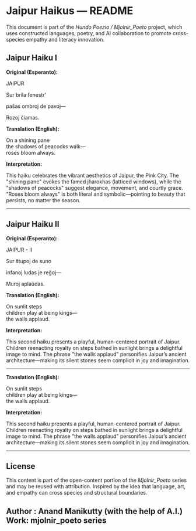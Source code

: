 # Jaipur Haikus — README

This document is part of the *Hundo Poezio / Mjolnir_Poeto* project, which uses constructed languages, poetry, and AI collaboration to promote cross-species empathy and literacy innovation.

## Jaipur Haiku I

**Original (Esperanto):**

JAIPUR

Sur brila fenestr’

paŝas ombroj de pavoj—

Rozoj ĉiamas.


**Translation (English):**

On a shining pane  
the shadows of peacocks walk—  
roses bloom always.

**Interpretation:**

This haiku celebrates the vibrant aesthetics of Jaipur, the Pink City. The "shining pane" evokes the famed jharokhas (latticed windows), while the "shadows of peacocks" suggest elegance, movement, and courtly grace. "Roses bloom always" is both literal and symbolic—pointing to beauty that persists, no matter the season.

---

## Jaipur Haiku II

**Original (Esperanto):**

JAIPUR - II

Sur ŝtupoj de suno

infanoj ludas je reĝoj—

Muroj aplaŭdas.


**Translation (English):**

On sunlit steps  
children play at being kings—  
the walls applaud.

**Interpretation:**

This second haiku presents a playful, human-centered portrait of Jaipur. Children reenacting royalty on steps bathed in sunlight brings a delightful image to mind. The phrase "the walls applaud" personifies Jaipur’s ancient architecture—making its silent stones seem complicit in joy and imagination.

---

**Translation (English):**

On sunlit steps  
children play at being kings—  
the walls applaud.

**Interpretation:**

This second haiku presents a playful, human-centered portrait of Jaipur. Children reenacting royalty on steps bathed in sunlight brings a delightful image to mind. The phrase "the walls applaud" personifies Jaipur’s ancient architecture—making its silent stones seem complicit in joy and imagination.

---

## License

This content is part of the open-content portion of the *Mjolnir_Poeto* series and may be reused with attribution. Inspired by the idea that language, art, and empathy can cross species and structural boundaries.

Author : Anand Manikutty (with the help of A.I.)
Work: mjolnir_poeto series
---

